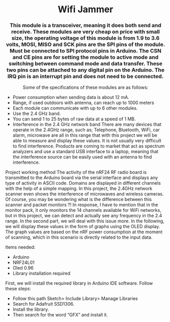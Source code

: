 <h1 align="center">Wifi Jammer</h1>
<h3 align="center">This module is a transceiver, meaning it does both send and receive. These modules are very cheap on price with small size, the operating voltage of this module is from 1.9 to 3.6 volts, MOSI, MISO and SCK pins are the SPI pins of the module. Must be connected to SPI protocol pins in Arduino. The CSN and CE pins are for setting the module to active mode and switching between command mode and data transfer. These two pins can be attached to any digital pin on the Arduino. The IRQ pin is an interrupt pin and does not need to be connected.</h3>

<p align="center">Some of the specifications of these modules are as follows:

- Power consumption when sending data is about 12 mA.
- Range, if used outdoors with antenna, can reach up to 1000 meters
- Each module can communicate with up to 6 other modules.
- Use the 2.4 GHz band.
- You can send 1 to 25 bytes of raw data at a speed of 1 MB.
- Interference in the 2.4 GHz network band
There are many devices that operate in the 2.4GHz range, such as; Telephone, Bluetooth, WiFi, car alarm, microwave are all in this range that with this project we will be able to measure and display these values. It is not usually very difficult to find interference. Products are coming to market that act as spectrum analyzers and use a standard USB interface to a laptop, meaning that the interference source can be easily used with an antenna to find interference.</p>

Project working method
The activity of the nRF24 RF radio board is transmitted to the Arduino board via the serial interface and displays any type of activity in ASCII code. Domains are displayed in different channels with the help of a simple mapping. In this project, the 2.4GHz network scanner even shows the interference of microwaves and wireless cameras. Of course, you may be wondering what is the difference between this scanner and packet monitors ?! In response, I have to mention that in the monitor pack, it only monitors the 14 channels available for WiFi networks, but in this project, we can detect and actually see any frequency in the 2.4 range. In the second part, we will deal with this issue more. In the following, we will display these values in the form of graphs using the OLED display. The graph values are based on the nRF power consumption at the moment of scanning, which in this scenario is directly related to the input data.

Items needed:
- Arduino
- NRF24L01
- Oled 0.96
- Library installation required

First, we will install the required library in Arduino IDE software. Follow these steps:

- Follow this path Sketch> Include Library> Manage Libraries
- Search for Adafruit SSD1306.
- Install the library.
- Then search for the word “GFX” and install it.
